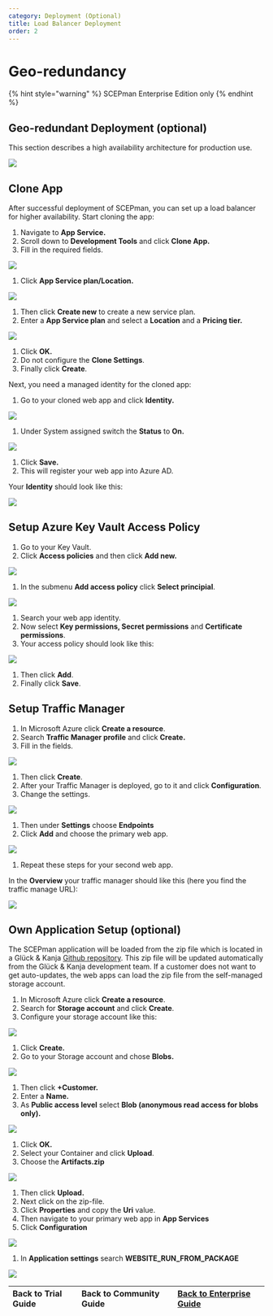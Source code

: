 ```yaml
---
category: Deployment (Optional)
title: Load Balancer Deployment
order: 2
---
```


# Geo-redundancy

{% hint style="warning" %}
SCEPman Enterprise Edition only
{% endhint %}

## Geo-redundant Deployment \(optional\)

This section describes a high availability architecture for production use.

![](../../.gitbook/assets/scepman_loadbalancer1%20%282%29.png)

## Clone App

After successful deployment of SCEPman, you can set up a load balancer for higher availability. Start cloning the app:

1. Navigate to **App Service.** 
2. Scroll down to **Development Tools** and click **Clone App.** 
3. Fill in the required fields.

![](../../.gitbook/assets/scepman_cloneapp1%20%282%29.png)

1. Click **App Service plan/Location.**

![](../../.gitbook/assets/scepman_cloneapp2%20%282%29%20%282%29%20%282%29%20%282%29%20%282%29%20%282%29%20%282%29%20%282%29.png)

1. Then click **Create new** to create a new service plan.
2. Enter a **App Service plan** and select a **Location** and a **Pricing tier.**

![](../../.gitbook/assets/scepman_cloneapp3%20%281%29.png)

1. Click **OK.**
2. Do not configure the **Clone Settings**.
3. Finally click **Create**.

Next, you need a managed identity for the cloned app:

1. Go to your cloned web app and click **Identity.**

![](../../.gitbook/assets/scepman_identity1%20%282%29%20%282%29%20%282%29%20%282%29%20%282%29%20%282%29%20%282%29.png)

1. Under System assigned switch the **Status** to **On.**

![](../../.gitbook/assets/scepman_identity2%20%282%29%20%282%29%20%282%29%20%282%29%20%282%29%20%282%29%20%282%29%20%281%29.png)

1. Click **Save.**
2. This will register your web app into Azure AD.

Your **Identity** should look like this:

![](../../.gitbook/assets/scepman_identity3%20%282%29%20%282%29%20%282%29%20%282%29%20%282%29%20%282%29%20%282%29.png)

## Setup Azure Key Vault Access Policy

1. Go to your Key Vault. 
2. Click **Access policies** and then click **Add new.**

![](../../.gitbook/assets/scepman_keyvault1%20%282%29.png)

1. In the submenu **Add access policy** click **Select principial**.

![](../../.gitbook/assets/scepman_keyvault2%20%282%29.png)

1. Search your web app identity.
2. Now select **Key permissions, Secret permissions** and **Certificate permissions**.
3. Your access policy should look like this:

![](../../.gitbook/assets/scepman_keyvault3%20%281%29.png)

1. Then click **Add**.
2. Finally click **Save**.

## Setup Traffic Manager

1. In Microsoft Azure click **Create a resource**. 
2. Search **Traffic Manager profile** and click **Create.** 
3. Fill in the fields.

![](../../.gitbook/assets/scepman_trafficmanager1%20%282%29%20%282%29%20%282%29%20%282%29%20%282%29%20%282%29%20%282%29.png)

1. Then click **Create**.
2. After your Traffic Manager is deployed, go to it and click **Configuration**.
3. Change the settings.

![](../../.gitbook/assets/scepman_trafficmanager2%20%282%29%20%282%29%20%282%29%20%282%29%20%282%29%20%282%29%20%282%29.png)

1. Then under **Settings** choose **Endpoints**
2. Click **Add** and choose the primary web app.

![](../../.gitbook/assets/scepman_trafficmanager3.png)

1. Repeat these steps for your second web app.  

In the **Overview** your traffic manager should like this \(here you find the traffic manage URL\):

![](../../.gitbook/assets/scepman_trafficmanager4%20%281%29.png)

## Own Application Setup \(optional\)

The SCEPman application will be loaded from the zip file which is located in a Glück & Kanja [Github repository](https://github.com/scepman/install/raw/master/dist/Artifacts.zip). This zip file will be updated automatically from the Glück & Kanja development team. If a customer does not want to get auto-updates, the web apps can load the zip file from the self-managed storage account.

1. In Microsoft Azure click **Create a resource**. 
2. Search for **Storage account** and click **Create**. 
3. Configure your storage account like this:

![](../../.gitbook/assets/scepman_storage1%20%281%29.png)

1. Click **Create.**
2. Go to your Storage account and chose **Blobs.**

![](../../.gitbook/assets/scepman_storage2%20%282%29%20%282%29%20%282%29%20%282%29%20%282%29%20%282%29%20%282%29%20%282%29.png)

1. Then click **+Customer.**
2. Enter a **Name.**
3. As **Public access level** select **Blob \(anonymous read access for blobs only\).**

![](../../.gitbook/assets/scepman_storage3%20%282%29%20%282%29%20%282%29%20%282%29%20%282%29%20%282%29%20%282%29.png)

1. Click **OK.**
2. Select your Container and click **Upload**.
3. Choose the **Artifacts.zip**

![](../../.gitbook/assets/scepman_storage4%20%282%29%20%282%29%20%282%29%20%282%29%20%282%29%20%282%29%20%282%29%20%281%29.png)

1. Then click **Upload.**
2. Next click on the zip-file.
3. Click **Properties** and copy the **Uri** value.
4. Then navigate to your primary web app in **App Services**
5. Click **Configuration**

![](../../.gitbook/assets/scepman_storage5%20%282%29%20%282%29%20%282%29%20%282%29%20%282%29%20%282%29%20%282%29.png)

1. In **Application settings** search **WEBSITE\_RUN\_FROM\_PACKAGE**

![](../../.gitbook/assets/scepman_storage6%20%281%29%20%281%29%20%281%29%20%281%29%20%281%29%20%281%29%20%281%29%20%281%29%20%281%29%20%282%29%20%282%29%20%282%29%20%282%29%20%282%29%20%282%29%20%282%29.png)

| Back to Trial Guide | Back to Community Guide | ​[Back to Enterprise Guide​](../../getting-started/enterprise-guide.md#step-10-configure-geo-redundancy-optional) |
| :--- | :--- | :--- |


